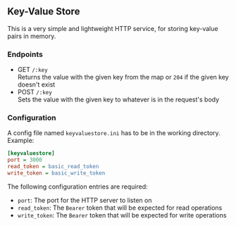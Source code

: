## Key-Value Store

This is a very simple and lightweight HTTP service, for storing key-value pairs in memory.

### Endpoints

 - GET `/:key`  
Returns the value with the given key from the map or `204` if the given key doesn't exist
 - POST `/:key`  
Sets the value with the given key to whatever is in the request's body

### Configuration

A config file named `keyvaluestore.ini` has to be in the working directory. Example:

```ini
[keyvaluestore]
port = 3000
read_token = basic_read_token
write_token = basic_write_token
```

The following configuration entries are required:
 - `port`: The port for the HTTP server to listen on
 - `read_token`: The `Bearer` token that will be expected for read operations
 - `write_token`: The `Bearer` token that will be expected for write operations
